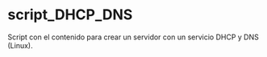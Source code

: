 # script_DHCP_DNS
Script con el contenido para crear un servidor con un servicio DHCP y DNS (Linux). 
